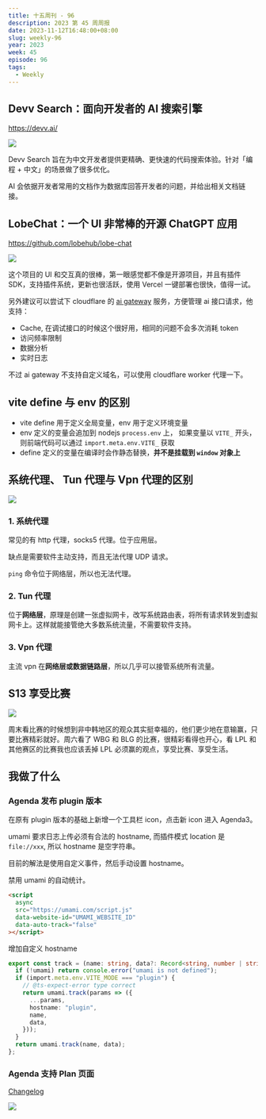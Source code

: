 ```yaml
---
title: 十五周刊 - 96
description: 2023 第 45 周周报
date: 2023-11-12T16:48:00+08:00
slug: weekly-96
year: 2023
week: 45
episode: 96
tags:
  - Weekly
---
```




## Devv Search：面向开发者的 AI 搜索引擎

https://devv.ai/

![](https://pocket.haydenhayden.com/blog/202311121952915.png)

Devv Search 旨在为中文开发者提供更精确、更快速的代码搜索体验。针对「编程 + 中文」的场景做了很多优化。

AI 会依据开发者常用的文档作为数据库回答开发者的问题，并给出相关文档链接。

## LobeChat：一个 UI 非常棒的开源 ChatGPT 应用

https://github.com/lobehub/lobe-chat

![](https://pocket.haydenhayden.com/blog/202311122004736.png)

这个项目的 UI 和交互真的很棒，第一眼感觉都不像是开源项目，并且有插件 SDK，支持插件系统，更新也很活跃，使用 Vercel 一键部署也很快，值得一试。

另外建议可以尝试下 cloudflare 的 [ai gateway](https://developers.cloudflare.com/ai-gateway/) 服务，方便管理 ai 接口请求，他支持：

- Cache, 在调试接口的时候这个很好用，相同的问题不会多次消耗 token
- 访问频率限制
- 数据分析
- 实时日志

不过 ai gateway 不支持自定义域名，可以使用 cloudflare worker 代理一下。

## vite define 与 env 的区别

- vite define 用于定义全局变量，env 用于定义环境变量
- env 定义的变量会追加到 nodejs `process.env` 上， 如果变量以 `VITE_` 开头，则前端代码可以通过 `import.meta.env.VITE_` 获取
- define 定义的变量在编译时会作静态替换，**并不是挂载到 `window` 对象上**

## 系统代理、 Tun 代理与 Vpn 代理的区别

[](https://www.youtube.com/watch?v=qItL005LUik)

[](https://www.youtube.com/watch?v=wAxOjL_gDzk)

![](https://pocket.haydenhayden.com/blog/202311121925796.png)

### 1. 系统代理

常见的有 http 代理，socks5 代理。位于应用层。

缺点是需要软件主动支持，而且无法代理 UDP 请求。

`ping` 命令位于网络层，所以也无法代理。

### 2. Tun 代理

位于**网络层**，原理是创建一张虚拟网卡，改写系统路由表，将所有请求转发到虚拟网卡上。这样就能接管绝大多数系统流量，不需要软件支持。

### 3. Vpn 代理

主流 vpn 在**网络层或数据链路层**，所以几乎可以接管系统所有流量。

## S13 享受比赛

![](https://pocket.haydenhayden.com/blog/202311121943701.png)

周末看比赛的时候想到非中韩地区的观众其实挺幸福的，他们更少地在意输赢，只要比赛精彩就好。周六看了 WBG 和 BLG 的比赛，很精彩看得也开心，看 LPL 和其他赛区的比赛我也应该丢掉 LPL 必须赢的观点，享受比赛、享受生活。

## 我做了什么

### Agenda 发布 plugin 版本

在原有 plugin 版本的基础上新增一个工具栏 icon，点击新 icon 进入 Agenda3。

umami 要求日志上传必须有合法的 hostname, 而插件模式 location 是 `file://xxx`, 所以 hostname 是空字符串。

目前的解法是使用自定义事件，然后手动设置 hostname。

禁用 umami 的自动统计。

```html
<script
  async
  src="https://umami.com/script.js"
  data-website-id="UMAMI_WEBSITE_ID"
  data-auto-track="false"
></script>
```

增加自定义 hostname

```ts
export const track = (name: string, data?: Record<string, number | string>) => {
  if (!umami) return console.error("umami is not defined");
  if (import.meta.env.VITE_MODE === "plugin") {
    // @ts-expect-error type correct
    return umami.track(params => ({
      ...params,
      hostname: "plugin",
      name,
      data,
    }));
  }
  return umami.track(name, data);
};
```

### Agenda 支持 Plan 页面

[Changelog](https://github.com/haydenull/logseq-plugin-agenda/releases/tag/v3.3.0)

![](https://pocket.haydenhayden.com/blog/202311121731907.png?x-oss-process=image/resize,w_1000,m_lfit)

